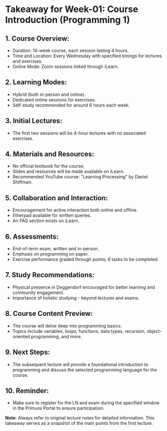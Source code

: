 # Takeaway for Week-01: Course Introduction (Programming 1)

## **1. Course Overview:**
- Duration: 14-week course, each session lasting 4 hours.
- Time and Location: Every Wednesday with specified timings for lectures and exercises.
- Online Mode: Zoom sessions linked through iLearn.

## **2. Learning Modes:**
- Hybrid (both in-person and online).
- Dedicated online sessions for exercises.
- Self-study recommended for around 6 hours each week.

## **3. Initial Lectures:**
- The first two sessions will be 4-hour lectures with no associated exercises.

## **4. Materials and Resources:**
- No official textbook for the course.
- Slides and resources will be made available on iLearn.
- Recommended YouTube course: "Learning Processing" by Daniel Shiffman.

## **5. Collaboration and Interaction:**
- Encouragement for active interaction both online and offline.
- Etherpad available for written queries.
- An FAQ section exists on iLearn.

## **6. Assessments:**
- End-of-term exam, written and in-person.
- Emphasis on programming on paper.
- Exercise performance graded through points; 6 tasks to be completed. 

## **7. Study Recommendations:**
- Physical presence in Deggendorf encouraged for better learning and community engagement.
- Importance of holistic studying - beyond lectures and exams.

## **8. Course Content Preview:**
- The course will delve deep into programming basics.
- Topics include variables, loops, functions, data types, recursion, object-oriented programming, and more.

## **9. Next Steps:**
- The subsequent lecture will provide a foundational introduction to programming and discuss the selected programming language for the course.

## **10. Reminder:**
- Make sure to register for the LN and exam during the specified window in the Primuss Portal to ensure participation.

**Note**: Always refer to original lecture notes for detailed information. This takeaway serves as a snapshot of the main points from the first lecture.
